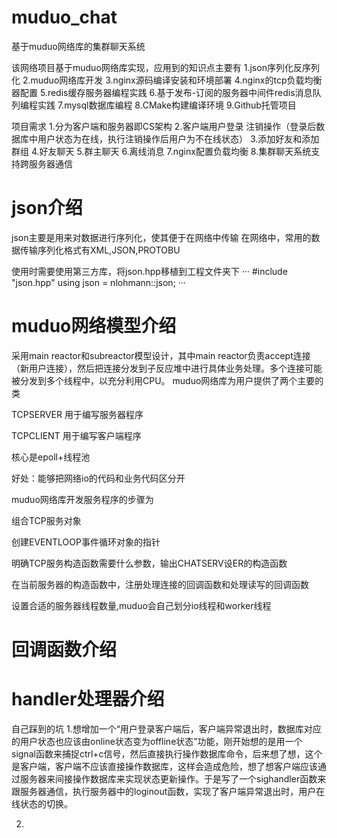 # muduo_chat
基于muduo网络库的集群聊天系统

该网络项目基于muduo网络库实现，应用到的知识点主要有
1.json序列化反序列化
2.muduo网络库开发
3.nginx源码编译安装和环境部署
4.nginx的tcp负载均衡器配置
5.redis缓存服务器编程实践
6.基于发布-订阅的服务器中间件redis消息队列编程实践
7.mysql数据库编程
8.CMake构建编译环境
9.Github托管项目

项目需求
1.分为客户端和服务器即CS架构
2.客户端用户登录 注销操作（登录后数据库中用户状态为在线，执行注销操作后用户为不在线状态）
3.添加好友和添加群组
4.好友聊天
5.群主聊天
6.离线消息
7.nginx配置负载均衡
8.集群聊天系统支持跨服务器通信


# json介绍
json主要是用来对数据进行序列化，使其便于在网络中传输
在网络中，常用的数据传输序列化格式有XML,JSON,PROTOBU

使用时需要使用第三方库，将json.hpp移植到工程文件夹下
···
#include "json.hpp"
using json = nlohmann::json;
···

# muduo网络模型介绍
采用main reactor和subreactor模型设计，其中main reactor负责accept连接（新用户连接），然后把连接分发到子反应堆中进行具体业务处理。多个连接可能被分发到多个线程中，以充分利用CPU。
muduo网络库为用户提供了两个主要的类

TCPSERVER 用于编写服务器程序

TCPCLIENT 用于编写客户端程序

核心是epoll+线程池

好处：能够把网络io的代码和业务代码区分开

muduo网络库开发服务程序的步骤为

组合TCP服务对象

创建EVENTLOOP事件循环对象的指针

明确TCP服务构造函数需要什么参数，输出CHATSERV设ER的构造函数

在当前服务器的构造函数中，注册处理连接的回调函数和处理读写的回调函数



设置合适的服务器线程数量,muduo会自己划分io线程和worker线程


# 回调函数介绍
# handler处理器介绍


自己踩到的坑
1.想增加一个“用户登录客户端后，客户端异常退出时，数据库对应的用户状态也应该由online状态变为offline状态”功能，刚开始想的是用一个signal函数来捕捉ctrl+c信号，然后直接执行操作数据库命令，后来想了想，这个是客户端，客户端不应该直接操作数据库，这样会造成危险，想了想客户端应该通过服务器来间接操作数据库来实现状态更新操作。于是写了一个sighandler函数来跟服务器通信，执行服务器中的loginout函数，实现了客户端异常退出时，用户在线状态的切换。

2.
